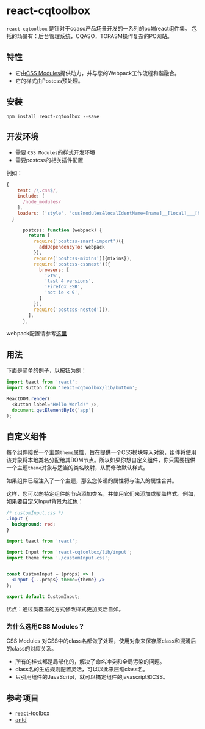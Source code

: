 # react-cqtoolbox

`react-cqtoolbox` 是针对于cqaso产品场景开发的一系列的pc端react组件集。
包括的场景有：后台管理系统，CQASO，TOPASM操作复杂的PC网站。



## 特性

- 它由[CSS Modules](https://github.com/css-modules/css-modules)提供动力，并与您的Webpack工作流程和谐融合。
- 它的样式由Postcss预处理。

## 安装

```
npm install react-cqtoolbox --save
```

## 开发环境

- 需要 `CSS Modules`的样式开发环境
- 需要postcss的相关插件配置

例如：

```javascript
{
    test: /\.css$/,
    include: [
      /node_modules/
    ],
    loaders: ['style', 'css?modules&localIdentName=[name]__[local]___[hash:base64:5]', 'postcss'],
  }
```

```javascript
      postcss: function (webpack) {
        return [
          require('postcss-smart-import')({
            addDependencyTo: webpack
          }),
          require('postcss-mixins')({mixins}),
          require('postcss-cssnext')({
            browsers: [
              '>1%',
              'last 4 versions',
              'Firefox ESR',
              'not ie < 9',
            ]
          }),
          require('postcss-nested')(),
        ];
      },
```

webpack配置请参考[这里](https://github.com/lanjingling0510/react-babel-webpack-kit)

## 用法
下面是简单的例子，以按钮为例：

```javascript
import React from 'react';
import Button from 'react-cqtoolbox/lib/button';

ReactDOM.render(
  <Button label="Hello World!" />,
  document.getElementById('app')
);
```

## 自定义组件

每个组件接受一个主题`theme`属性，旨在提供一个CSS模块导入对象，组件将使用该对象将本地类名分配给其DOM节点。所以如果你想自定义组件，你只需要提供一个主题`theme`对象与适当的类名映射，从而修改默认样式。

如果组件已经注入了一个主题，那么您传递的属性将与注入的属性合并。

这样，您可以向特定组件的节点添加类名，并使用它们来添加或覆盖样式。例如，如果要自定义Input背景为红色：

```css
/* customInput.css */
.input {
  background: red;
}
```

```jsx
import React from 'react';

import Input from 'react-cqtoolbox/lib/input';
import theme from './customInput.css';


const CustomInput = (props) => (
  <Input {...props} theme={theme} />
);

export default CustomInput;

```

优点：通过类覆盖的方式修改样式更加灵活自如。

### 为什么选用CSS Modules？

CSS Modules 对CSS中的class名都做了处理，使用对象来保存原class和混淆后的class的对应关系。

- 所有的样式都是局部化的，解决了命名冲突和全局污染的问题。
- class名的生成规则配置灵活，可以以此来压缩class名。
- 只引用组件的JavaScript，就可以搞定组件的javascript和CSS。


## 参考项目

- [react-toolbox](http://react-toolbox.com/)
- [antd](https://ant.design)
